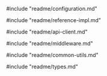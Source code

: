 #include "readme/configuration.md"

#include "readme/reference-impl.md"

#include "readme/api-client.md"

#include "readme/middleware.md"

#include "readme/common-utils.md"

#include "readme/types.md"
